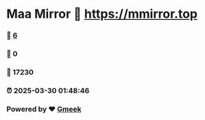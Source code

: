 # Maa Mirror :link: https://mmirror.top 
### :page_facing_up: [6](https://mmirror.top/tag.html) 
### :speech_balloon: 0 
### :hibiscus: 17230 
### :alarm_clock: 2025-03-30 01:48:46 
### Powered by :heart: [Gmeek](https://github.com/Meekdai/Gmeek)
